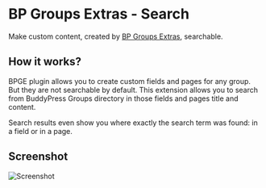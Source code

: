 # BP Groups Extras - Search

Make custom content, created by [BP Groups Extras](https://wordpress.org/plugins/buddypress-groups-extras/), searchable.

## How it works?

BPGE plugin allows you to create custom fields and pages for any group. But they are not searchable by default. This extension allows you to search from BuddyPress Groups directory in those fields and pages title and content.

Search results even show you where exactly the search term was found: in a field or in a page.

## Screenshot

![Screenshot](https://github.com/slaFFik/BP-Groups-Extras-Search/blob/e4d9c016efc7c4c751bd75c917d0cf37faa99e32/bpges_results.png)
